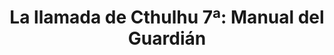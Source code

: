 ---
collection: rolLudoteca
title: 'La llamada de Cthulhu 7ª: Manual del Guardián'
image: eechct01_m_1_1.png
editorial: 'Edge Entertainment'
editorial_ref: 'EECHCT01'
isbn: '9788416357970'
type: 'Básico'
web: http://www.edgeent.com/juegos/articulo/la_llamada_de_cthulhu/manual_del_guardian
format: 'Libro tapa dura'
system: 'La llamada de Cthulhu 7ª'
created_at: '2021-07-19T16:08:19+00:00'
---